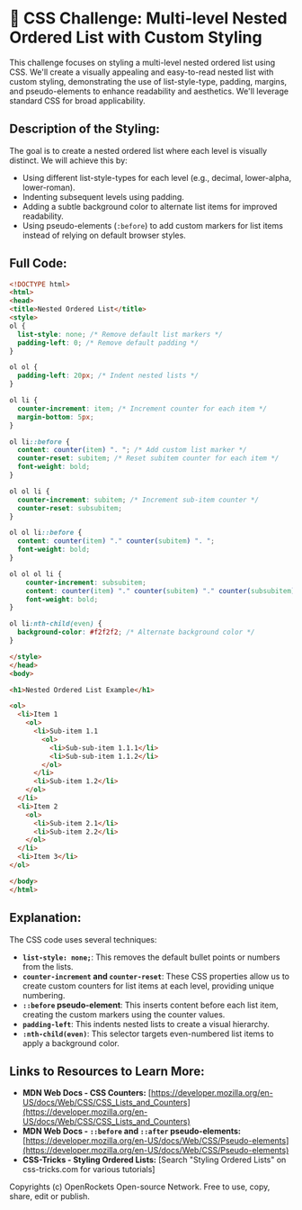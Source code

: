 # 🐞 CSS Challenge:  Multi-level Nested Ordered List with Custom Styling


This challenge focuses on styling a multi-level nested ordered list using CSS. We'll create a visually appealing and easy-to-read nested list with custom styling, demonstrating the use of list-style-type, padding, margins, and pseudo-elements to enhance readability and aesthetics.  We'll leverage standard CSS for broad applicability.


## Description of the Styling:

The goal is to create a nested ordered list where each level is visually distinct.  We will achieve this by:

* Using different list-style-types for each level (e.g., decimal, lower-alpha, lower-roman).
* Indenting subsequent levels using padding.
* Adding a subtle background color to alternate list items for improved readability.
* Using pseudo-elements (`:before`) to add custom markers for list items instead of relying on default browser styles.


## Full Code:

```html
<!DOCTYPE html>
<html>
<head>
<title>Nested Ordered List</title>
<style>
ol {
  list-style: none; /* Remove default list markers */
  padding-left: 0; /* Remove default padding */
}

ol ol {
  padding-left: 20px; /* Indent nested lists */
}

ol li {
  counter-increment: item; /* Increment counter for each item */
  margin-bottom: 5px;
}

ol li::before {
  content: counter(item) ". "; /* Add custom list marker */
  counter-reset: subitem; /* Reset subitem counter for each item */
  font-weight: bold;
}

ol ol li {
  counter-increment: subitem; /* Increment sub-item counter */
  counter-reset: subsubitem;
}

ol ol li::before {
  content: counter(item) "." counter(subitem) ". ";
  font-weight: bold;
}

ol ol ol li {
    counter-increment: subsubitem;
    content: counter(item) "." counter(subitem) "." counter(subsubitem) ". ";
    font-weight: bold;
}

ol li:nth-child(even) {
  background-color: #f2f2f2; /* Alternate background color */
}

</style>
</head>
<body>

<h1>Nested Ordered List Example</h1>

<ol>
  <li>Item 1
    <ol>
      <li>Sub-item 1.1
        <ol>
          <li>Sub-sub-item 1.1.1</li>
          <li>Sub-sub-item 1.1.2</li>
        </ol>
      </li>
      <li>Sub-item 1.2</li>
    </ol>
  </li>
  <li>Item 2
    <ol>
      <li>Sub-item 2.1</li>
      <li>Sub-item 2.2</li>
    </ol>
  </li>
  <li>Item 3</li>
</ol>

</body>
</html>
```


## Explanation:

The CSS code uses several techniques:

* **`list-style: none;`**: This removes the default bullet points or numbers from the lists.
* **`counter-increment` and `counter-reset`**: These CSS properties allow us to create custom counters for list items at each level, providing unique numbering.
* **`::before` pseudo-element**:  This inserts content before each list item, creating the custom markers using the counter values.
* **`padding-left`**: This indents nested lists to create a visual hierarchy.
* **`:nth-child(even)`**: This selector targets even-numbered list items to apply a background color.


## Links to Resources to Learn More:

* **MDN Web Docs - CSS Counters:** [https://developer.mozilla.org/en-US/docs/Web/CSS/CSS_Lists_and_Counters](https://developer.mozilla.org/en-US/docs/Web/CSS/CSS_Lists_and_Counters)
* **MDN Web Docs - `::before` and `::after` pseudo-elements:** [https://developer.mozilla.org/en-US/docs/Web/CSS/Pseudo-elements](https://developer.mozilla.org/en-US/docs/Web/CSS/Pseudo-elements)
* **CSS-Tricks - Styling Ordered Lists:** [Search "Styling Ordered Lists" on css-tricks.com for various tutorials]


Copyrights (c) OpenRockets Open-source Network. Free to use, copy, share, edit or publish.

